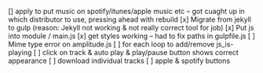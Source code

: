 
[] apply to put music on spotify/itunes/apple music etc
  – got cuaght up in which distributor to use, pressing ahead with rebuild
[x] Migrate from jekyll to gulp (reason: Jekyll not working & not really correct tool for job)
[x] Put js into module / main.js
[x] get styles working
	– had to fix paths in gulpfile.js
[ ] Mime type error on amplitude.js
[ ] for each loop to add/remove js_is-playing
[ ] click on track & auto play & play/pause button shows correct appearance
[ ] download individual tracks
[ ] apple & spotify buttons
